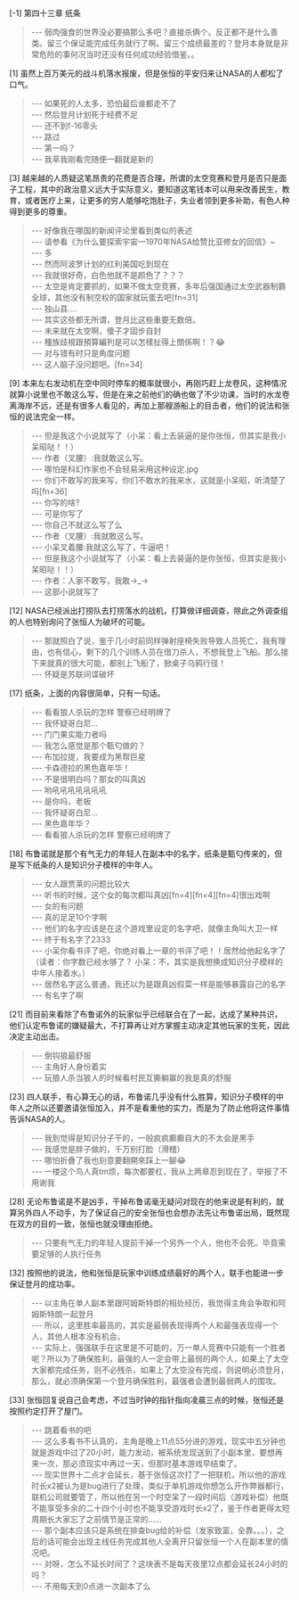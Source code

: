 
[-1] 第四十三章 纸条
>--- 弱肉强食的世界没必要搞那么多吧？直接杀俩个。反正都不是什么善类。留三个保证能完成任务就行了啊。留三个成绩最差的？登月本身就是非常危险的事何况当时还没有任何成功经验借鉴。。<br>

[1] 虽然上百万美元的战斗机落水报废，但是张恒的平安归来让NASA的人都松了口气。
>--- 如果死的人太多，恐怕最后谁都走不了<br>
>--- 然后登月计划死于经费不足<br>
>--- 还不到f-16零头<br>
>--- 路过<br>
>--- 第一吗？<br>
>--- 我草我刚看完随便一翻就是新的<br>

[3] 越来越的人质疑这笔昂贵的花费是否合理，所谓的太空竞赛和登月是否只是面子工程，其中的政治意义远大于实际意义，要知道这笔钱本可以用来改善民生，教育，或者医疗上来，让更多的穷人能够吃饱肚子，失业者领到更多补助，有色人种得到更多的尊重。
>--- 好像我在哪国的新闻评论里看到类似的表述<br>
>--- 请参看《为什么要探索宇宙—1970年NASA给赞比亚修女的回信》~<br>
>--- 多<br>
>--- 然而阿波罗计划的红利美国吃到现在<br>
>--- 我就很好奇，白色他就不是颜色了？？？<br>
>--- 太空是肯定要抓的，如果不做太空竞赛，多年后强国通过太空武器制霸全球，其他没有制空权的国家就玩蛋去吧[fn=31]<br>
>--- 独山县....<br>
>--- 其实这些都无所谓，登月比这些重要无数倍。<br>
>--- 未来就在太空啊，傻子才固步自封<br>
>--- 種族歧視跟預算編列是可以怎樣扯得上關係啊！？😂<br>
>--- 对与错有时只是角度问题<br>
>--- 这人脑子没问题吧。[fn=34]<br>

[9] 本来左右发动机在空中同时停车的概率就很小，再刚巧赶上龙卷风，这种情况就算小说里也不敢这么写，但是在来之前他们的确也做了不少功课，当时的水龙卷离海岸不远，还是有很多人看见的，再加上那艘游船上的目击者，他们的说法和张恒的说法完全一样。
>--- 但是我这个小说就写了（小呆：看上去装逼的是你张恒，但其实是我小呆昭哒！！）<br>
>--- 作者（叉腰）:我就敢这么写。<br>
>--- 哪怕是科幻作家也不会轻易采用这种设定.jpg<br>
>--- 你们不敢写的我来写，你们不敢水的我来水，这就是小呆昭，听清楚了吗[fn=36]<br>
>--- 你写的啥?<br>
>--- 可是你写了<br>
>--- 你自己不就这么写了么<br>
>--- 作者（叉腰）:我就敢这么写。<br>
>--- 小呆叉着腰:我就这么写了，牛逼吧！<br>
>--- 但是我这个小说就写了（小呆：看上去装逼的是你张恒，但其实是我小呆昭哒！！）<br>
>--- 作者：人家不敢写，我敢→_→<br>
>--- 这部小说就写了<br>

[12] NASA已经派出打捞队去打捞落水的战机，打算做详细调查，除此之外调查组的人也特别询问了张恒人为破坏的可能。
>--- 那就照白了说，鉴于几小时前同样弹射座椅失败导致人员死亡，我有理由，也有信心，剩下的几个训练人员在借刀杀人，不想我登上飞船。那么接下来就真的很大可能，都别上飞船了，掀桌子乌鸦行径！<br>
>--- 怀疑是苏联间谍破坏<br>

[17] 纸条，上面的内容很简单，只有一句话。
>--- 看看狼人杀玩的怎样 警察已经明牌了<br>
>--- 我怀疑哥白尼…<br>
>--- 门门果实能力者吗<br>
>--- 我怎么感觉是那个甄匂做的？<br>
>--- 布加拉提，我要成为黑帮巨星<br>
>--- 卡森德拉的黑色嘉年华！<br>
>--- 不是很明白吗？那女的叫真凶<br>
>--- 哟吼吼吼吼吼吼吼<br>
>--- 是你吗，老板<br>
>--- 我怀疑哥白尼…<br>
>--- 黑色嘉年华？<br>
>--- 看看狼人杀玩的怎样 警察已经明牌了<br>

[18] 布鲁诺就是那个有气无力的年轻人在副本中的名字，纸条是甄匂传来的，但是写下纸条的人是知识分子模样的中年人。
>--- 女人跟贾莱的问题比较大<br>
>--- 听书的时候，这个女的每次都叫真凶[fn=4][fn=4][fn=4]很出戏啊<br>
>--- 女的有问题<br>
>--- 真的足足10个字啊<br>
>--- 他们的名字应该是在这个游戏里设定的名字吧，就像主角叫大卫一样<br>
>--- 终于有名字了2333<br>
>--- 小呆你看书评了吧，你绝对看上一章的书评了吧！！居然给他起名字了（读者：你字数已经水够了？  小呆：不，其实是我想换成知识分子模样的中年人接着水。）<br>
>--- 居然名字这么普通，我还以为是跟真凶假菜一样是能够暴露自己的名字<br>
>--- 有名字了啊<br>

[21] 而目前来看除了布鲁诺外的玩家似乎已经联合在了一起，达成了某种共识，他们认定布鲁诺的嫌疑最大，不打算再让对方掌握主动决定其他玩家的生死，因此决定主动出击。
>--- 倒钩狼最舒服<br>
>--- 主角好人身份着实<br>
>--- 玩狼人杀当狼人的时候看村民互撕躺赢的我是真的舒服<br>

[23] 四人联手，有心算无心的话，布鲁诺几乎没有什么胜算，知识分子模样的中年人之所以还要邀请张恒加入，并不是看重他的实力，而是为了防止他将这件事情告诉NASA的人。
>--- 我到觉得是知识分子干的，一般疯疯癫癫自大的不太会是黑手<br>
>--- 我感觉是胖子做的，千万别打脸（滑稽）<br>
>--- 哪怕折疊了我也刻意要翻開來踩上一腳😂<br>
>--- 一楼这个鸟人真tm烦，每次都要杠，我从上两章忍到现在了，举报了不用谢我<br>

[28] 无论布鲁诺是不是凶手，干掉布鲁诺毫无疑问对现在的他来说是有利的，就算另外四人不动手，为了保证自己的安全张恒也会想办法先让布鲁诺出局，既然现在双方的目的一致，张恒也就没理由拒绝。
>--- 只要有气无力的年轻人提前干掉一个另外一个人，他也不会死。毕竟需要足够的人执行任务<br>

[32] 按照他的说法，他和张恒是玩家中训练成绩最好的两个人，联手也能进一步保证登月的成功率。
>--- 以主角在单人副本里跟阿姆斯特朗的相处经历，我觉得主角会争取和阿姆斯特朗一起登月<br>
>--- 所以，这里胜率最高的，其实是最弱表现得两个人和最强表现得一个人，其他人根本没有机会。<br>
>--- 实际上，强强联手在这里是不可能的，万一单人竞赛中只能有一个胜者呢？所以为了确保胜利，最强的人一定会带上最弱的两个人，如果上了太空大家都完成任务，则不必残杀，如果上了太空没有完成，则说明必须登月，那么，就必须确保第一个登月确保胜利，最强者会遭到最弱两人的围攻。<br>

[33] 张恒回复说自己会考虑，不过当时钟的指针指向凌晨三点的时候，张恒还是按照约定打开了屋门。
>--- 跳着看书的吧<br>
>--- 这么多看书不认真的，主角是晚上11点55分进的游戏，现实中五分钟也就是游戏中过了20小时，能力发动，被系统发现送到了小副本里，要想再来一次，那必须现实中再过一天，但那时基本游戏早结束了。<br>
>--- 现实世界十二点才会延长，基于张恒这次打了一把联机，所以他的游戏时长x2被认为是bug进行了处理，类似于单机游戏你想怎么开作弊器都行，联机公司就要管了，所以他在另一个时空呆了一段时间后（游戏补偿）他既不能享受多余的二十四个小时也不能享受游戏时长x2了，鉴于作者更得太短周期长大家忘了之前情节是正常的……<br>
>--- 那个副本应该只是系统在排查bug给的补偿（发家致富，全靠。。。），之后的话可能会出现主线任务完成其他人全离开只留张恒一个人在副本里的情况吧。<br>
>--- 对呀，怎么不延长时间了？这块表不是每天夜里12点都会延长24小时的吗？<br>
>--- 不用每天到0点进一次副本了么<br>
